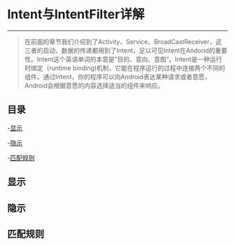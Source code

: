 # Intent与IntentFilter详解

---

> 在前面的章节我们介绍到了Activity、Service、BroadCastReceiver，这三者的启动、数据的传递都用到了Intent，足以可见Intent在Andorid的重要性。Intent这个英语单词的本意是“目的、意向、意图”。Intent是一种运行时绑定（runtime binding)机制，它能在程序运行的过程中连接两个不同的组件。通过Intent，你的程序可以向Android表达某种请求或者意愿，Android会根据意愿的内容选择适当的组件来响应。


## 目录

-[显示](#显示)

-[隐示](#隐示)

-[匹配规则](#匹配规则)


## 显示

## 隐示

## 匹配规则

